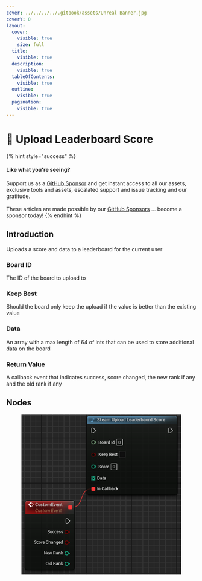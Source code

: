 ```yaml
---
cover: ../../../../.gitbook/assets/Unreal Banner.jpg
coverY: 0
layout:
  cover:
    visible: true
    size: full
  title:
    visible: true
  description:
    visible: true
  tableOfContents:
    visible: true
  outline:
    visible: true
  pagination:
    visible: true
---
```


# 🔵 Upload Leaderboard Score

{% hint style="success" %}
#### Like what you're seeing?

Support us as a [GitHub Sponsor](../../../../become-a-sponsor/) and get instant access to all our assets, exclusive tools and assets, escalated support and issue tracking and our gratitude.\
\
These articles are made possible by our [GitHub Sponsors](../../../../become-a-sponsor/) ... become a sponsor today!
{% endhint %}

## Introduction

Uploads a score and data to a leaderboard for the current user

### Board ID

The ID of the board to upload to

### Keep Best

Should the board only keep the upload if the value is better than the existing value

### Data

An array with a max length of 64 of ints that can be used to store additional data on the board

### Return Value

A callback event that indicates success, score changed, the new rank if any and the old rank if any

## Nodes

<figure><img src="../../../../.gitbook/assets/image (329).png" alt=""><figcaption></figcaption></figure>
